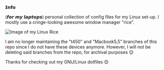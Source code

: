 𝗜𝗻𝗳𝗼

(𝙛𝙤𝙧 𝙢𝙮 𝙡𝙖𝙥𝙩𝙤𝙥𝙨) personal collection of config files for my Linux set-up. I mostly use a cringe-looking awesome window manager "rice".



![Image of my Linux Rice](https://aedrielkylejavier.me/assets/rice.jpg)



I am no longer maintaining the "t450" and "Macbook5,5" branches of this repo since I do not have these devices anymore. However, I will not be deleting said branches from the repo, for archival purposes 😌



Thanks for checking out my GNU/Linux dotfiles 😊
